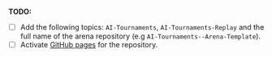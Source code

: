**TODO:**
- [ ] Add the following topics: `AI-Tournaments`, `AI-Tournaments-Replay` and the full name of the arena repository (e.g `AI-Tournaments--Arena-Template`).
- [ ] Activate [GitHub pages](https://pages.github.com/) for the repository.

